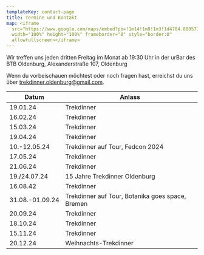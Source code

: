 ```yaml
---
templateKey: contact-page
title: Termine und Kontakt
map: <iframe
  src="https://www.google.com/maps/embed?pb=!1m14!1m8!1m3!1d4784.880571811187!2d8.202221!3d53.156139!3m2!1i1024!2i768!4f13.1!3m3!1m2!1s0x0%3A0xc8970fb1feaefc4c!2sBest+Western+Hotel+Heide+Oldenburg!5e0!3m2!1sen!2sus!4v1563031014541!5m2!1sen!2sus"
  width="100%" height="100%" frameborder="0" style="border:0"
  allowfullscreen></iframe>
---
```

Wir treffen uns jeden dritten Freitag im Monat ab 19:30 Uhr in der urBar des BTB Oldenburg, Alexanderstraße 107, Oldenburg

Wenn du vorbeischauen möchtest oder noch fragen hast, erreichst du uns über [trekdinner.oldenburg@gmail.com](mailto:trekdinner.oldenburg@gmail.com).

| Datum            | Anlass                                           |
| ---------------- | ------------------------------------------------ |
| 1﻿9.01.24        | Trekdinner                                       |
| 1﻿6.02.24        | Trekdinner                                       |
| 15.03.24         | Trekdinner                                       |
| 19.04.24         | Trekdinner                                       |
| 10.-12.05.24     | Trekdinner auf Tour, Fedcon 2024                 |
| 1﻿7.05.24        | Trekdinner                                       |
| 21.06.24         | Trekdinner                                       |
| 1﻿9./24.07.24    | 1﻿5 Jahre Trekdinner Oldenburg                   |
| 16.08.42         | Trekdinner                                       |
| 3﻿1.08.-01.09.24 | Trekdinner auf Tour, Botanika goes space, Bremen |
| 20.09.24         | Trekdinner                                       |
| 18.10.24         | Trekdinner                                       |
| 1﻿5.11.24        | Trekdinner                                       |
| 20.12.24         | Weihnachts-Trekdinner                            |